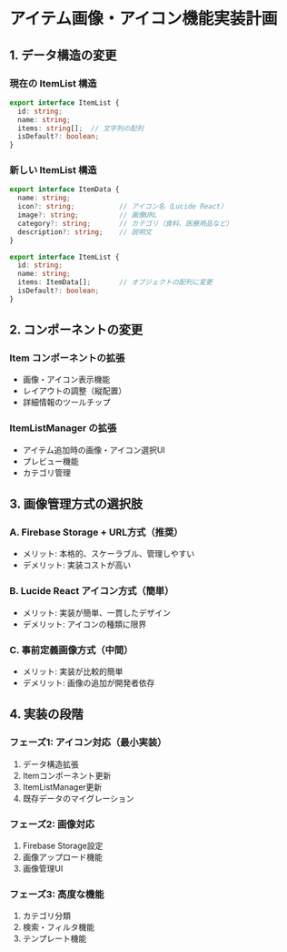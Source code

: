 # アイテム画像・アイコン機能実装計画

## 1. データ構造の変更

### 現在の ItemList 構造
```typescript
export interface ItemList {
  id: string;
  name: string;
  items: string[];  // 文字列の配列
  isDefault?: boolean;
}
```

### 新しい ItemList 構造
```typescript
export interface ItemData {
  name: string;
  icon?: string;           // アイコン名（Lucide React）
  image?: string;          // 画像URL
  category?: string;       // カテゴリ（食料、医療用品など）
  description?: string;    // 説明文
}

export interface ItemList {
  id: string;
  name: string;
  items: ItemData[];       // オブジェクトの配列に変更
  isDefault?: boolean;
}
```

## 2. コンポーネントの変更

### Item コンポーネントの拡張
- 画像・アイコン表示機能
- レイアウトの調整（縦配置）
- 詳細情報のツールチップ

### ItemListManager の拡張
- アイテム追加時の画像・アイコン選択UI
- プレビュー機能
- カテゴリ管理

## 3. 画像管理方式の選択肢

### A. Firebase Storage + URL方式（推奨）
- メリット: 本格的、スケーラブル、管理しやすい
- デメリット: 実装コストが高い

### B. Lucide React アイコン方式（簡単）
- メリット: 実装が簡単、一貫したデザイン
- デメリット: アイコンの種類に限界

### C. 事前定義画像方式（中間）
- メリット: 実装が比較的簡単
- デメリット: 画像の追加が開発者依存

## 4. 実装の段階

### フェーズ1: アイコン対応（最小実装）
1. データ構造拡張
2. Itemコンポーネント更新
3. ItemListManager更新
4. 既存データのマイグレーション

### フェーズ2: 画像対応
1. Firebase Storage設定
2. 画像アップロード機能
3. 画像管理UI

### フェーズ3: 高度な機能
1. カテゴリ分類
2. 検索・フィルタ機能
3. テンプレート機能
